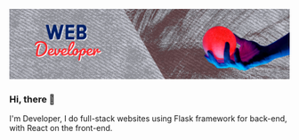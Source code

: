![Design and Development](https://github.com/rami-92/rami-92/blob/main/My%20project-2.png)

### Hi, there 👋

I'm Developer, I do full-stack websites using Flask framework for back-end, with React on the front-end.


